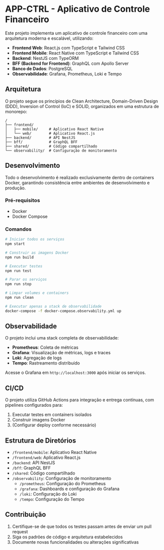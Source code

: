 # APP-CTRL - Aplicativo de Controle Financeiro

Este projeto implementa um aplicativo de controle financeiro com uma arquitetura moderna e escalável, utilizando:

- **Frontend Web**: React.js com TypeScript e Tailwind CSS
- **Frontend Mobile**: React Native com TypeScript e Tailwind CSS
- **Backend**: NestJS com TypeORM
- **BFF (Backend for Frontend)**: GraphQL com Apollo Server
- **Banco de Dados**: PostgreSQL
- **Observabilidade**: Grafana, Prometheus, Loki e Tempo

## Arquitetura

O projeto segue os princípios de Clean Architecture, Domain-Driven Design (DDD), Inversion of Control (IoC) e SOLID, organizados em uma estrutura de monorepo:

```
/
├── frontend/
│   ├── mobile/     # Aplicativo React Native
│   └── web/        # Aplicativo React.js
├── backend/        # API NestJS
├── bff/            # GraphQL BFF
├── shared/         # Código compartilhado
└── observability/  # Configuração de monitoramento
```

## Desenvolvimento

Todo o desenvolvimento é realizado exclusivamente dentro de containers Docker, garantindo consistência entre ambientes de desenvolvimento e produção.

### Pré-requisitos

- Docker
- Docker Compose

### Comandos

```bash
# Iniciar todos os serviços
npm start

# Construir as imagens Docker
npm run build

# Executar testes
npm run test

# Parar os serviços
npm run stop

# Limpar volumes e containers
npm run clean

# Executar apenas a stack de observabilidade
docker-compose -f docker-compose.observability.yml up
```

## Observabilidade

O projeto inclui uma stack completa de observabilidade:

- **Prometheus**: Coleta de métricas
- **Grafana**: Visualização de métricas, logs e traces
- **Loki**: Agregação de logs
- **Tempo**: Rastreamento distribuído

Acesse o Grafana em `http://localhost:3000` após iniciar os serviços.

## CI/CD

O projeto utiliza GitHub Actions para integração e entrega contínuas, com pipelines configurados para:

1. Executar testes em containers isolados
2. Construir imagens Docker
3. (Configurar deploy conforme necessário)

## Estrutura de Diretórios

- `/frontend/mobile`: Aplicativo React Native
- `/frontend/web`: Aplicativo React.js
- `/backend`: API NestJS
- `/bff`: GraphQL BFF
- `/shared`: Código compartilhado
- `/observability`: Configuração de monitoramento
  - `/prometheus`: Configuração do Prometheus
  - `/grafana`: Dashboards e configuração do Grafana
  - `/loki`: Configuração do Loki
  - `/tempo`: Configuração do Tempo

## Contribuição

1. Certifique-se de que todos os testes passam antes de enviar um pull request
2. Siga os padrões de código e arquitetura estabelecidos
3. Documente novas funcionalidades ou alterações significativas